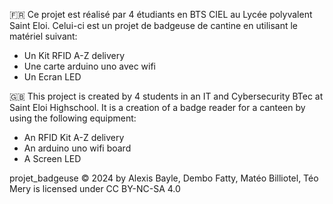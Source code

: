 🇫🇷 Ce projet est réalisé par 4 étudiants en BTS CIEL au Lycée polyvalent Saint Eloi.
Celui-ci est un projet de badgeuse de cantine en utilisant le matériel suivant:
- Un Kit RFID A-Z delivery
- Une carte arduino uno avec wifi
- Un Ecran LED


🇬🇧 This project is created by 4 students in an IT and Cybersecurity BTec at Saint Eloi Highschool.
It is a creation of a badge reader for a canteen by using the following equipment:
- An RFID Kit A-Z delivery
- An arduino uno wifi board
- A Screen LED 

projet_badgeuse © 2024 by Alexis Bayle, Dembo Fatty, Matéo Billiotel, Téo Mery is licensed under CC BY-NC-SA 4.0 
